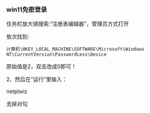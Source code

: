 

### win11免密登录

任务栏放大镜搜索:“注册表编辑器”，管理员方式打开

依次找到:

```
计算机\HKEY_LOCAL_MACHINE\SOFTWARE\Microsoft\Windows NT\CurrentVersion\PasswordLess\Device
```

原始值是2，双击改成0即可！

2、然后在“运行”里输入：

netplwiz

去掉对勾